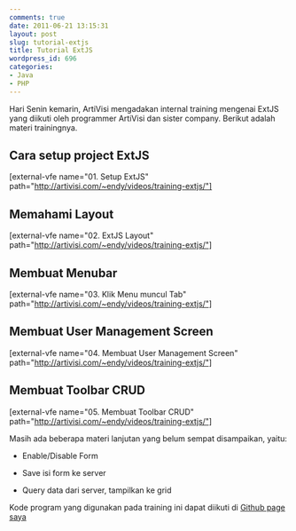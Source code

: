 ```yaml
---
comments: true
date: 2011-06-21 13:15:31
layout: post
slug: tutorial-extjs
title: Tutorial ExtJS
wordpress_id: 696
categories:
- Java
- PHP
---
```


Hari Senin kemarin, ArtiVisi mengadakan internal training mengenai ExtJS yang diikuti oleh programmer ArtiVisi dan sister company. Berikut adalah materi trainingnya. 



## Cara setup project ExtJS


[external-vfe name="01. Setup ExtJS" path="http://artivisi.com/~endy/videos/training-extjs/"]




## Memahami Layout


[external-vfe name="02. ExtJS Layout" path="http://artivisi.com/~endy/videos/training-extjs/"]



## Membuat Menubar


[external-vfe name="03. Klik Menu muncul Tab" path="http://artivisi.com/~endy/videos/training-extjs/"]



## Membuat User Management Screen


[external-vfe name="04. Membuat User Management Screen" path="http://artivisi.com/~endy/videos/training-extjs/"]



## Membuat Toolbar CRUD


[external-vfe name="05. Membuat Toolbar CRUD" path="http://artivisi.com/~endy/videos/training-extjs/"]

Masih ada beberapa materi lanjutan yang belum sempat disampaikan, yaitu: 




	
  * Enable/Disable Form

	
  * Save isi form ke server

	
  * Query data dari server, tampilkan ke grid



Kode program yang digunakan pada training ini dapat diikuti di [Github page saya](https://github.com/endymuhardin/belajar-extjs)

